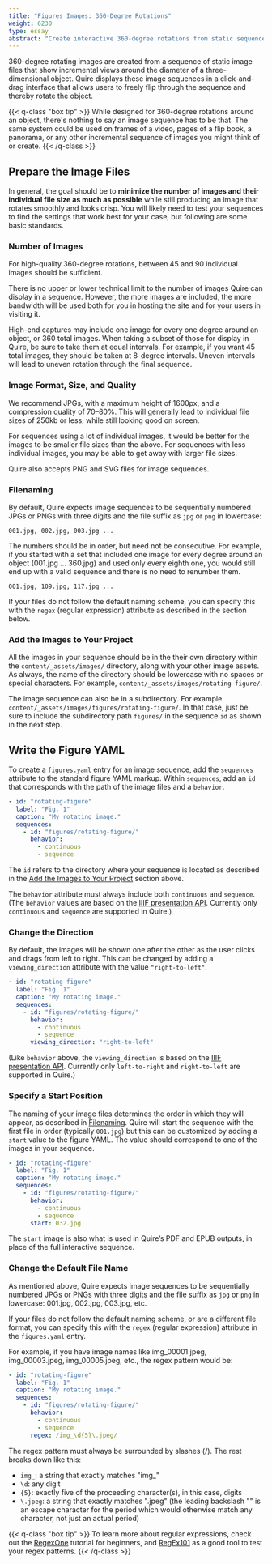```yaml
---
title: "Figures Images: 360-Degree Rotations"
weight: 6230
type: essay
abstract: "Create interactive 360-degree rotations from static sequences of images"
---
```


360-degree rotating images are created from a sequence of static image files that show incremental views around the diameter of a three-dimensional object. Quire displays these image sequences in a click-and-drag interface that allows users to freely flip through the sequence and thereby rotate the object.

{{< q-class "box tip" >}}
While designed for 360-degree rotations around an object, there's nothing to say an image sequence has to be that. The same system could be used on frames of a video, pages of a flip book, a panorama, or any other incremental sequence of images you might think of or create.
{{< /q-class >}}

## Prepare the Image Files

In general, the goal should be to **minimize the number of images and their individual file size as much as possible** while still producing an image that rotates smoothly and looks crisp. You will likely need to test your sequences to find the settings that work best for your case, but following are some basic standards.

### Number of Images

For high-quality 360-degree rotations, between 45 and 90 individual images should be sufficient. 

There is no upper or lower technical limit to the number of images Quire can display in a sequence. However, the more images are included, the more bandwidth will be used both for you in hosting the site and for your users in visiting it. 

High-end captures may include one image for every one degree around an object, or 360 total images. When taking a subset of those for display in Quire, be sure to take them at equal intervals. For example, if you want 45 total images, they should be taken at 8-degree intervals. Uneven intervals will lead to uneven rotation through the final sequence.

### Image Format, Size, and Quality

We recommend JPGs, with a maximum height of 1600px, and a compression quality of 70–80%. This will generally lead to individual file sizes of 250kb or less, while still looking good on screen.

For sequences using a lot of individual images, it would be better for the images to be smaller file sizes than the above. For sequences with less individual images, you may be able to get away with larger file sizes.

Quire also accepts PNG and SVG files for image sequences.

### Filenaming

By default, Quire expects image sequences to be sequentially numbered JPGs or PNGs with three digits and the file suffix as `jpg` or `png` in lowercase: 

```
001.jpg, 002.jpg, 003.jpg ...
```

The numbers should be in order, but need not be consecutive. For example, if you started with a set that included one image for every degree around an object (001.jpg ... 360.jpg) and used only every eighth one, you would still end up with a valid sequence and there is no need to renumber them.

```
001.jpg, 109.jpg, 117.jpg ...
```

If your files do not follow the default naming scheme, you can specify this with the `regex` (regular expression) attribute as described in the section below.

### Add the Images to Your Project

All the images in your sequence should be in the their own directory within the `content/_assets/images/` directory, along with your other image assets. As always, the name of the directory should be lowercase with no spaces or special characters. For example, `content/_assets/images/rotating-figure/`. 

The image sequence can also be in a subdirectory. For example `content/_assets/images/figures/rotating-figure/`. In that case, just be sure to include the subdirectory path `figures/` in the sequence `id` as shown in the next step. 

## Write the Figure YAML

To create a `figures.yaml` entry for an image sequence, add the `sequences` attribute to the standard figure YAML markup. Within `sequences`, add an `id` that corresponds with the path of the image files and a `behavior`. 

```yaml
- id: "rotating-figure"
  label: "Fig. 1"
  caption: "My rotating image."
  sequences:
    - id: "figures/rotating-figure/"
      behavior:
        - continuous
        - sequence
```

The `id` refers to the directory where your sequence is located as described in the [Add the Images to Your Project](#add-the-images-to-your-project) section above.

The `behavior` attribute must always include both `continuous` and `sequence`. (The `behavior` values are based on the [IIIF presentation API](https://iiif.io/api/presentation/3.0/#behavior). Currently only `continuous` and `sequence` are supported in Quire.)

### Change the Direction

By default, the images will be shown one after the other as the user clicks and drags from left to right. This can be changed by adding a `viewing_direction` attribute with the value `"right-to-left"`.

```yaml
- id: "rotating-figure"
  label: "Fig. 1"
  caption: "My rotating image."
  sequences:
    - id: "figures/rotating-figure/"
      behavior:
        - continuous
        - sequence
      viewing_direction: "right-to-left"
```

(Like `behavior` above, the `viewing_direction` is based on the [IIIF presentation API](https://iiif.io/api/presentation/3.0/#viewingdirection). Currently only `left-to-right` and `right-to-left` are supported in Quire.)

### Specify a Start Position

The naming of your image files determines the order in which they will appear, as described in [Filenaming](#filenaming). Quire will start the sequence with the first file in order (typically `001.jpg`) but this can be customized by adding a `start` value to the figure YAML. The value should correspond to one of the images in your sequence.

```yaml
- id: "rotating-figure"
  label: "Fig. 1"
  caption: "My rotating image."
  sequences:
    - id: "figures/rotating-figure/"
      behavior:
        - continuous
        - sequence
      start: 032.jpg
```

The `start` image is also what is used in Quire’s PDF and EPUB outputs, in place of the full interactive sequence.

### Change the Default File Name

As mentioned above, Quire expects image sequences to be sequentially numbered JPGs or PNGs with three digits and the file suffix as `jpg` or `png` in lowercase: 001.jpg, 002.jpg, 003.jpg, etc. 

If your files do not follow the default naming scheme, or are a different file format, you can specify this with the `regex` (regular expression) attribute in the `figures.yaml` entry.

For example, if you have image names like img_00001.jpeg, img_00003.jpeg, img_00005.jpeg, etc., the regex pattern would be:

```yaml
- id: "rotating-figure"
  label: "Fig. 1"
  caption: "My rotating image."
  sequences:
    - id: "figures/rotating-figure/"
      behavior:
        - continuous
        - sequence
      regex: /img_\d{5}\.jpeg/
```

The regex pattern must always be surrounded by slashes (/). The rest breaks down like this:

- `img_`: a string that exactly matches "img_"
- `\d`: any digit
- `{5}`: exactly five of the proceeding character(s), in this case, digits
-  `\.jpeg`: a string that exactly matches ".jpeg" (the leading backslash "\" is an escape character for the period which would otherwise match any character, not just an actual period)

{{< q-class "box tip" >}}
To learn more about regular expressions, check out the [RegexOne](https://regexone.com/) tutorial for beginners, and [RegEx101](https://regex101.com/) as a good tool to test your regex patterns.
{{< /q-class >}}
